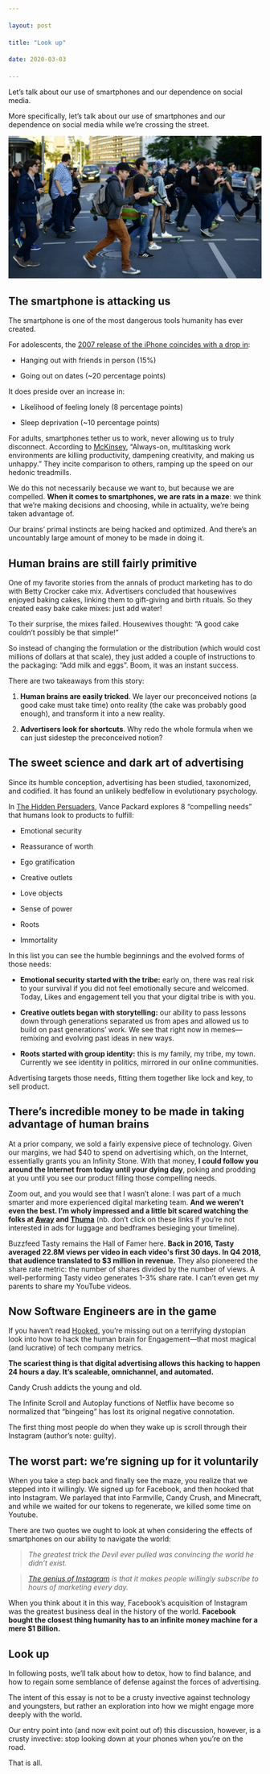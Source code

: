 ```yaml
---

layout: post

title: "Look up"

date: 2020-03-03

---
```




Let’s talk about our use of smartphones and our dependence on social media. 



More specifically, let’s talk about our use of smartphones and our dependence on social media while we’re crossing the street.





![Distracted Walking](/assets/images/distracted_walking.jpeg)





## The smartphone is attacking us

The smartphone is one of the most dangerous tools humanity has ever created. 



For adolescents, the [2007 release of the iPhone coincides with a drop in](https://www.theatlantic.com/magazine/archive/2017/09/has-the-smartphone-destroyed-a-generation/534198/):

* Hanging out with friends in person (15%)

* Going out on dates (~20 percentage points)



It does preside over an increase in:

* Likelihood of feeling lonely (8 percentage points)

* Sleep deprivation (~10 percentage points)



For adults, smartphones tether us to work, never allowing us to truly disconnect. According to [McKinsey](https://www.mckinsey.com/business-functions/organization/our-insights/recovering-from-information-overload), “Always-on, multitasking work environments are killing productivity, dampening creativity, and making us unhappy.” They incite comparison to others, ramping up the speed on our hedonic treadmills. 



We do this not necessarily because we want to, but because we are compelled. **When it comes to smartphones, we are rats in a maze**: we think that we’re making decisions and choosing, while in actuality, we’re being taken advantage of. 



Our brains’ primal instincts are being hacked and optimized. And there’s an uncountably large amount of money to be made in doing it. 





## Human brains are still fairly primitive

One of my favorite stories from the annals of product marketing has to do with Betty Crocker cake mix. Advertisers concluded that housewives enjoyed baking cakes, linking them to gift-giving and birth rituals. So they created easy bake cake mixes: just add water!



To their surprise, the mixes failed. Housewives thought: “A good cake couldn’t possibly be that simple!” 



So instead of changing the formulation or the distribution (which would cost millions of dollars at that scale), they just added a couple of instructions to the packaging: “Add milk and eggs”. Boom, it was an instant success.



There are two takeaways from this story:

1. **Human brains are easily tricked**. We layer our preconceived notions (a good cake must take time) onto reality (the cake was probably good enough), and transform it into a new reality.

2. **Advertisers look for shortcuts**. Why redo the whole formula when we can just sidestep the preconceived notion?





## The sweet science and dark art of advertising 

Since its humble conception, advertising has been studied, taxonomized, and codified. It has found an unlikely bedfellow in evolutionary psychology.



In [The Hidden Persuaders](https://www.igpub.com/hidden-persuaders/), Vance Packard explores 8 “compelling needs” that humans look to products to fulfill:

* Emotional security

* Reassurance of worth

* Ego gratification

* Creative outlets

* Love objects

* Sense of power

* Roots

* Immortality



In this list you can see the humble beginnings and the evolved forms of those needs:

* **Emotional security started with the tribe:** early on, there was real risk to your survival if you did not feel emotionally secure and welcomed. Today, Likes and engagement tell you that your digital tribe is with you.

* **Creative outlets began with storytelling:** our ability to pass lessons down through generations separated us from apes and allowed us to build on past generations’ work. We see that right now in memes—remixing and evolving past ideas in new ways.

* **Roots started with group identity:** this is my family, my tribe, my town. Currently we see identity in politics, mirrored in our online communities.



Advertising targets those needs, fitting them together like lock and key, to sell product. 





## There’s incredible money to be made in taking advantage of human brains

At a prior company, we sold a fairly expensive piece of technology. Given our margins, we had $40 to spend on advertising which, on the Internet, essentially grants you an Infinity Stone. With that money, **I could follow you around the Internet from today until your dying day**, poking and prodding at you until you see our product filling those compelling needs.



Zoom out, and you would see that I wasn’t alone: I was part of a much smarter and more experienced digital marketing team. **And we weren’t even the best. I’m wholy impressed and a little bit scared watching the folks at [Away](https://www.awaytravel.com/) and [Thuma](https://www.thuma.co/products/the-bed)** (nb. don’t click on these links if you’re not interested in ads for luggage and bedframes besieging your timeline). 



Buzzfeed Tasty remains the Hall of Famer here. **Back in 2016, Tasty averaged 22.8M views per video in each video's first 30 days. In Q4 2018, that audience translated to $3 million in revenue.** They also pioneered the share rate metric: the number of shares divided by the number of views. A well-performing Tasty video generates 1-3% share rate. I can’t even get my parents to share my YouTube videos.





## Now Software Engineers are in the game

If you haven’t read [Hooked](https://www.nirandfar.com/hooked/), you’re missing out on a terrifying dystopian look into how to hack the human brain for Engagement—that most magical (and lucrative) of tech company metrics.



**The scariest thing is that digital advertising allows this hacking to happen 24 hours a day. It’s scaleable, omnichannel, and automated.**



Candy Crush addicts the young and old.



The Infinite Scroll and Autoplay functions of Netflix have become so normalized that “bingeing” has lost its original negative connotation.



The first thing most people do when they wake up is scroll through their Instagram (author’s note: guilty).





## The worst part: we’re signing up for it voluntarily

When you take a step back and finally see the maze, you realize that we stepped into it willingly. We signed up for Facebook, and then hooked that into Instagram. We parlayed that into Farmville, Candy Crush, and Minecraft, and while we waited for our tokens to regenerate, we killed some time on Youtube. 



There are two quotes we ought to look at when considering the effects of smartphones on our ability to navigate the world:



> *The greatest trick the Devil ever pulled was convincing the world he didn’t exist.* 



> *[The genius of Instagram](https://news.ycombinator.com/item?id=17537299) is that it makes people willingly subscribe to hours of marketing every day.* 





When you think about it in this way, Facebook’s acquisition of Instagram was the greatest business deal in the history of the world. **Facebook bought the closest thing humanity has to an infinite money machine for a mere $1 Billion.**





## Look up

In following posts, we’ll talk about how to detox, how to find balance, and how to regain some semblance of defense against the forces of advertising. 



The intent of this essay is not to be a crusty invective against technology and youngsters, but rather an exploration into how we might engage more deeply with the world. 



Our entry point into (and now exit point out of) this discussion, however, is a crusty invective: stop looking down at your phones when you’re on the road. 



That is all. 



